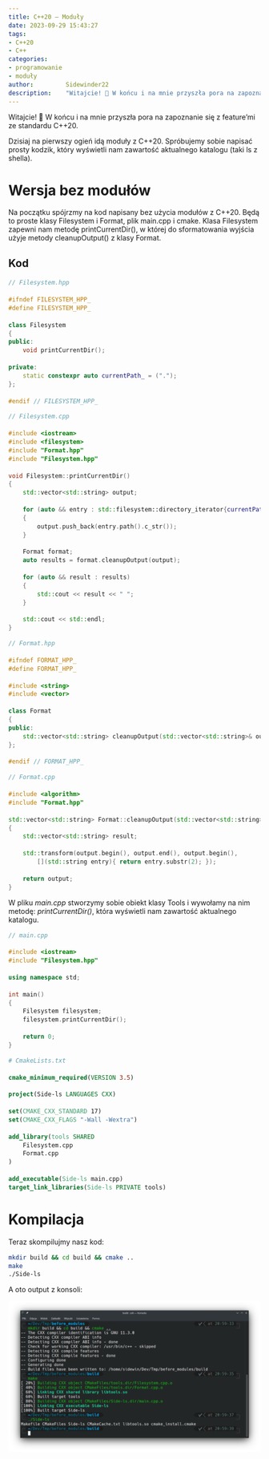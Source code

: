 ```yaml
---
title: C++20 – Moduły
date: 2023-09-29 15:43:27
tags: 
- C++20
- C++
categories: 
- programowanie
- moduły
author:         Sidewinder22
description:    "Witajcie! 🙂 W końcu i na mnie przyszła pora na zapoznanie się z feature’mi ze standardu C++20."
---
```



Witajcie! 🙂
W końcu i na mnie przyszła pora na zapoznanie się z feature’mi ze standardu C++20.

Dzisiaj na pierwszy ogień idą moduły z C++20. Spróbujemy sobie napisać prosty kodzik, który wyświetli nam zawartość aktualnego katalogu (taki ls z shella).

# Wersja bez modułów

Na początku spójrzmy na kod napisany bez użycia modułów z C++20. Będą to proste klasy Filesystem i Format, plik main.cpp i cmake.
Klasa Filesystem zapewni nam metodę printCurrentDir(), w której do sformatowania wyjścia użyje metody cleanupOutput() z klasy Format.

## Kod

```cpp
// Filesystem.hpp

#ifndef FILESYSTEM_HPP_
#define FILESYSTEM_HPP_

class Filesystem
{
public:
    void printCurrentDir();

private:
    static constexpr auto currentPath_ = (".");
};

#endif // FILESYSTEM_HPP_
```

```cpp
// Filesystem.cpp

#include <iostream>
#include <filesystem>
#include "Format.hpp"
#include "Filesystem.hpp"

void Filesystem::printCurrentDir()
{
    std::vector<std::string> output;
    
    for (auto && entry : std::filesystem::directory_iterator{currentPath_})
    {
        output.push_back(entry.path().c_str());
    }

    Format format;
    auto results = format.cleanupOutput(output);

    for (auto && result : results)
    {
        std::cout << result << " ";
    }

    std::cout << std::endl;
}
```

```cpp
// Format.hpp

#ifndef FORMAT_HPP_
#define FORMAT_HPP_

#include <string>
#include <vector>

class Format
{
public:
    std::vector<std::string> cleanupOutput(std::vector<std::string>& output);
};

#endif // FORMAT_HPP_
```

```cpp
// Format.cpp

#include <algorithm>
#include "Format.hpp"

std::vector<std::string> Format::cleanupOutput(std::vector<std::string>& output)
{
    std::vector<std::string> result;

    std::transform(output.begin(), output.end(), output.begin(),
        [](std::string entry){ return entry.substr(2); });

    return output;
}
```



W pliku <em>main.cpp</em> stworzymy sobie obiekt klasy Tools i wywołamy na nim metodę: <em>printCurrentDir()</em>, która wyświetli nam zawartość aktualnego katalogu.

```cpp
// main.cpp

#include <iostream>
#include "Filesystem.hpp"

using namespace std;

int main()
{
    Filesystem filesystem;
    filesystem.printCurrentDir();

    return 0;
}
```

```cmake
# CmakeLists.txt

cmake_minimum_required(VERSION 3.5)

project(Side-ls LANGUAGES CXX)

set(CMAKE_CXX_STANDARD 17)
set(CMAKE_CXX_FLAGS "-Wall -Wextra")

add_library(tools SHARED
    Filesystem.cpp
    Format.cpp
)

add_executable(Side-ls main.cpp)
target_link_libraries(Side-ls PRIVATE tools)

```

# Kompilacja

Teraz skompilujmy nasz kod:

```bash
mkdir build && cd build && cmake ..
make
./Side-ls
```

A oto output z konsoli:

![cpp_without_modules](/assets/images/cpp20_without_modules.png)
